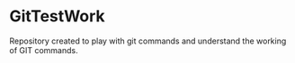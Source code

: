 # GitTestWork
Repository created to play with git commands and understand the working of GIT commands.

